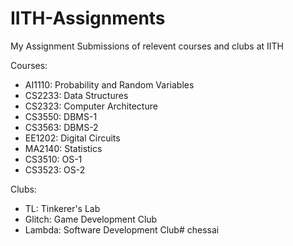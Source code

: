 # IITH-Assignments
My Assignment Submissions of relevent courses and clubs at IITH

Courses:

- AI1110: Probability and Random Variables
- CS2233: Data Structures
- CS2323: Computer Architecture
- CS3550: DBMS-1
- CS3563: DBMS-2
- EE1202: Digital Circuits
- MA2140: Statistics
- CS3510: OS-1
- CS3523: OS-2

Clubs:

- TL: Tinkerer's Lab
- Glitch: Game Development Club
- Lambda: Software Development Club# chessai
